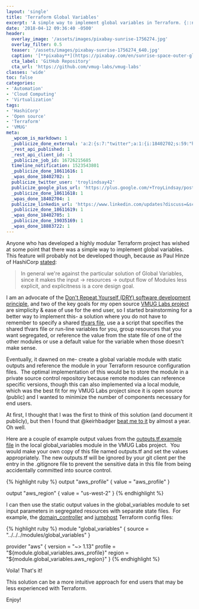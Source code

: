 ```yaml
---
layout: 'single'
title: 'Terraform Global Variables'
excerpt: 'A simple way to implement global variables in Terraform. {::nomarkdown}<br><br>Example available in the <strong>VMUG-Labs</strong> project.<br><br><iframe style="display: inline-block;" src="https://ghbtns.com/github-btn.html?user=vmug-labs&repo=vmug-labs&type=star&count=true&size=large" frameborder="0" scrolling="0" width="160px" height="30px"></iframe> <iframe style="display: inline-block;" src="https://ghbtns.com/github-btn.html?user=vmug-labs&repo=vmug-labs&type=fork&count=true&size=large" frameborder="0" scrolling="0" width="158px" height="30px"></iframe>{:/nomarkdown}'
date: '2018-04-12 09:36:40 -0500'
header:
  overlay_image: '/assets/images/pixabay-sunrise-1756274.jpg'
  overlay_filter: 0.5
  teaser: '/assets/images/pixabay-sunrise-1756274_640.jpg'
  caption: '[**pixabay**](https://pixabay.com/en/sunrise-space-outer-globe-world-1756274/)'
  cta_label: 'GitHub Repository'
  cta_url: 'https://github.com/vmug-labs/vmug-labs'
classes: 'wide'
toc: false
categories:
- 'Automation'
- 'Cloud Computing'
- 'Virtualization'
tags:
- 'HashiCorp'
- 'Open source'
- 'Terraform'
- 'VMUG'
meta:
  _wpcom_is_markdown: 1
  _publicize_done_external: 'a:2:{s:7:"twitter";a:1:{i:18402702;s:59:"https://twitter.com/troylindsay42/status/984440174124953600";}s:8:"facebook";a:1:{i:18883722;s:38:"https://facebook.com/10155592459651314";}}'
  _rest_api_published: 1
  _rest_api_client_id: -1
  _publicize_job_id: 16726215685
  timeline_notification: 1523543801
  _publicize_done_18611616: 1
  _wpas_done_18402702: 1
  publicize_twitter_user: 'troylindsay42'
  publicize_google_plus_url: 'https://plus.google.com/+TroyLindsay/posts/UPv7PQhPsrW'
  _publicize_done_18611618: 1
  _wpas_done_18402704: 1
  publicize_linkedin_url: 'https://www.linkedin.com/updates?discuss=&scope=19360941&stype=M&topic=6390205878632542208&type=U&a=-pZo'
  _publicize_done_18611619: 1
  _wpas_done_18402705: 1
  _publicize_done_19035169: 1
  _wpas_done_18883722: 1
---
```

Anyone who has developed a highly modular Terraform project has wished at some point that there was a simple way to implement global variables.  This feature will probably not be developed though, because as Paul Hinze of HashiCorp [stated][Terraform issue 5480]:

> In general we're against the particular solution of Global Variables, since it makes the input -> resources -> output flow of Modules less explicit, and explicitness is a core design goal.

I am an advocate of the [Don't Repeat Yourself (DRY) software development principle][DRY], and two of the key goals for my open source [VMUG Labs project][VMUG-Labs repo] are simplicity & ease of use for the end user, so I started brainstorming for a better way to implement this- a solution where you do not have to remember to specify a shared [tfvars file][Terraform variables], use a a script that specifies the shared tfvars file or run-line variables for you, group resources that you want segregated, or reference the value from the state file of one of the other modules or use a default value for the variable when those doesn't make sense.

Eventually, it dawned on me- create a global variable module with static outputs and reference the module in your Terraform resource configuration files.  The optimal implementation of this would be to store the module in a private source control repository because remote modules can reference specific versions, though this can also implemented via a local module, which was the best fit for my VMUG Labs project since it is open source (public) and I wanted to minimize the number of components necessary for end users.

At first, I thought that I was the first to think of this solution (and document it publicly), but then I found that @keirhbadger [beat me to it][Terraform issue 5480] by almost a year.  Oh well.

Here are a couple of example output values from the [outputs.tf.example file][VMUG-Labs outputs.tf.example] in the local global_variables module in the VMUG Labs project.  You would make your own copy of this file named outputs.tf and set the values appropriately.  The new outputs.tf will be ignored by your git client per the entry in the .gitignore file to prevent the sensitive data in this file from being accidentally committed into source control.

<!-- hcl is not supported by rouge or pygments at this time -->
{% highlight ruby %}
output "aws_profile" {
  value = "aws_profile"
}

output "aws_region" {
  value = "us-west-2"
}
{% endhighlight %}

I can then use the static output values in the global_variables module to set input parameters in segregated resources with separate state files.  For example, the [domain_controller][VMUG-Labs domain_controller] and [jumphost][VMUG-Labs jumphost] Terraform config files:

<!-- hcl is not supported by rouge or pygments at this time -->
{% highlight ruby %}
module "global_variables" {
  source = "../../../modules/global_variables"
}

provider "aws" {
  version = "~> 1.13"
  profile = "${module.global_variables.aws_profile}"
  region = "${module.global_variables.aws_region}"
}
{% endhighlight %}

Voila!  That's it!

This solution can be a more intuitive approach for end users that may be less experienced with Terraform.

Enjoy!

[Terraform issue 5480]: https://github.com/hashicorp/terraform/issues/5480
[DRY]: https://en.wikipedia.org/wiki/Don%27t_repeat_yourself
[VMUG-Labs repo]: https://github.com/vmug-labs/vmug-labs
[Terraform variables]: https://www.terraform.io/intro/getting-started/variables.html
[VMUG-Labs outputs.tf.example]: https://github.com/vmug-labs/vmug-labs/blob/master/modules/global_variables/outputs.tf.example
[VMUG-Labs domain_controller]: https://github.com/vmug-labs/vmug-labs/blob/master/live/global/domain_controller/main.tf
[VMUG-Labs jumphost]: https://github.com/vmug-labs/vmug-labs/blob/master/live/global/jumphost/main.tf
